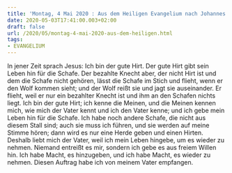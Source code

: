 ```yaml
---
title: 'Montag, 4 Mai 2020 : Aus dem Heiligen Evangelium nach Johannes - Joh 10,11-18.'
date: 2020-05-03T17:41:00.003+02:00
draft: false
url: /2020/05/montag-4-mai-2020-aus-dem-heiligen.html
tags: 
- EVANGELIUM
---
```


In jener Zeit sprach Jesus: Ich bin der gute Hirt. Der gute Hirt gibt sein Leben hin für die Schafe. Der bezahlte Knecht aber, der nicht Hirt ist und dem die Schafe nicht gehören, lässt die Schafe im Stich und flieht, wenn er den Wolf kommen sieht; und der Wolf reißt sie und jagt sie auseinander. Er flieht, weil er nur ein bezahlter Knecht ist und ihm an den Schafen nichts liegt. Ich bin der gute Hirt; ich kenne die Meinen, und die Meinen kennen mich, wie mich der Vater kennt und ich den Vater kenne; und ich gebe mein Leben hin für die Schafe. Ich habe noch andere Schafe, die nicht aus diesem Stall sind; auch sie muss ich führen, und sie werden auf meine Stimme hören; dann wird es nur eine Herde geben und einen Hirten. Deshalb liebt mich der Vater, weil ich mein Leben hingebe, um es wieder zu nehmen. Niemand entreißt es mir, sondern ich gebe es aus freiem Willen hin. Ich habe Macht, es hinzugeben, und ich habe Macht, es wieder zu nehmen. Diesen Auftrag habe ich von meinem Vater empfangen.